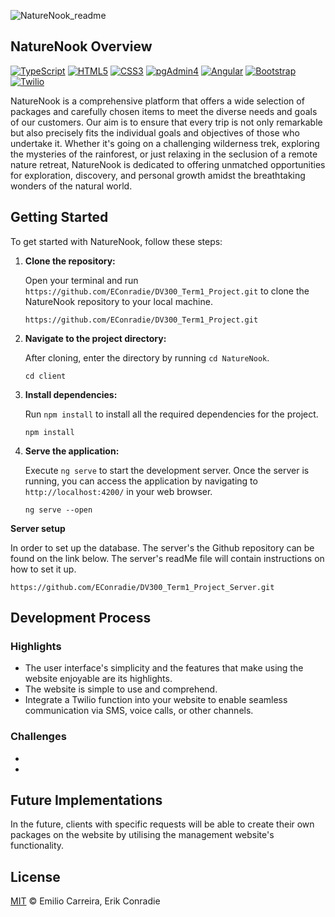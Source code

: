
![NatureNook_readme](https://github.com/EConradie/DV300_Term1_Project/assets/113447065/b718e3d7-f2c0-440f-bd0b-9151101b1819)

## NatureNook Overview

[![TypeScript](https://img.shields.io/badge/TypeScript-007ACC?style=for-the-badge&logo=typescript&logoColor=white)](https://www.typescriptlang.org/)
[![HTML5](https://img.shields.io/badge/HTML5-E34F26?style=for-the-badge&logo=html5&logoColor=white)](https://www.w3.org/html/)
[![CSS3](https://img.shields.io/badge/CSS3-1572B6?style=for-the-badge&logo=css3&logoColor=white)](https://www.w3.org/Style/CSS/Overview.en.html)
[![pgAdmin4](https://img.shields.io/badge/pgAdmin4-518EF8?style=for-the-badge&logo=postgresql&logoColor=white)](https://www.pgadmin.org/)
[![Angular](https://img.shields.io/badge/Angular-DD0031?style=for-the-badge&logo=angular&logoColor=white)](https://angular.io/)
[![Bootstrap](https://img.shields.io/badge/Bootstrap-563D7C?style=for-the-badge&logo=bootstrap&logoColor=white)](https://getbootstrap.com/)
[![Twilio](https://img.shields.io/badge/Twilio-F22F46?style=for-the-badge&logo=twilio&logoColor=white)](https://www.twilio.com/)


NatureNook is a comprehensive platform that offers a wide selection of packages and carefully chosen items to meet the diverse needs and goals of our customers. Our aim is to ensure that every trip is not only remarkable but also precisely fits the individual goals and objectives of those who undertake it. Whether it's going on a challenging wilderness trek, exploring the mysteries of the rainforest, or just relaxing in the seclusion of a remote nature retreat, NatureNook is dedicated to offering unmatched opportunities for exploration, discovery, and personal growth amidst the breathtaking wonders of the natural world.

## Getting Started

To get started with NatureNook, follow these steps:

1. **Clone the repository:**
   
   Open your terminal and run `https://github.com/EConradie/DV300_Term1_Project.git` to clone the NatureNook repository to your local machine.
   ```
   https://github.com/EConradie/DV300_Term1_Project.git
   ```
   
3. **Navigate to the project directory:**

   After cloning, enter the directory by running `cd NatureNook`.
   ```
   cd client
   ```
   
5. **Install dependencies:**

   Run `npm install` to install all the required dependencies for the project.
   ```
   npm install
   ```
7. **Serve the application:**
  
   Execute `ng serve` to start the development server. Once the server is running, you can access the application by navigating to `http://localhost:4200/` in your web browser.
   ```
   ng serve --open
   ```
**Server setup**

In order to set up the database. The server's the Github repository can be found on the link below. The server's readMe file will contain instructions on how to set it up. 
```
https://github.com/EConradie/DV300_Term1_Project_Server.git
```

## Development Process

### Highlights
* The user interface's simplicity and the features that make using the website enjoyable are its highlights.
* The website is simple to use and comprehend.
* Integrate a Twilio function into your website to enable seamless communication via SMS, voice calls, or other channels.

### Challenges
* 
* 

## Future Implementations

In the future, clients with specific requests will be able to create their own packages on the website by utilising the management website's functionality. 

## License

[MIT](LICENSE) © Emilio Carreira, Erik Conradie
   

